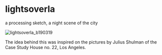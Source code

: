 # lightsoverla
a processing sketch, a night scene of the city

![lightsoverla_b190319](https://user-images.githubusercontent.com/8708565/57987398-c2750f00-7a4e-11e9-9149-733e1fb3b86c.png)

The idea behind this was inspired on the pictures by Julius Shulman of the Case Study House no. 22, Los Angeles.

